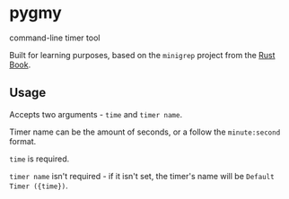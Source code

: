 # pygmy

 command-line timer tool

Built for learning purposes, based on the `minigrep` project from the [Rust Book](https://doc.rust-lang.org/book/ch12-00-an-io-project.html).

## Usage

Accepts two arguments - `time` and `timer name`.

Timer name can be the amount of seconds, or a follow the `minute:second` format.

`time` is required.

`timer name` isn't required - if it isn't set, the timer's name will be `Default Timer ({time})`.
